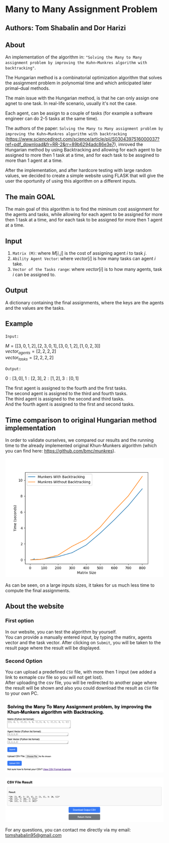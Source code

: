 # Many to Many Assignment Problem

## Authors: Tom Shabalin and Dor Harizi

## About
An implementation of the algorithm in: `"Solving the Many to Many assignment problem by improving the Kuhn–Munkres algorithm with backtracking"`.

The Hungarian method is a combinatorial optimization algorithm that solves the assignment problem in polynomial time and which anticipated later primal–dual methods.

The main issue with the Hungarian method, is that he can only assign one agnet to one task. In real-life scenario, usually it's not the case.

Each agent, can be assign to a couple of tasks (for example a software engineer can do 2-5 tasks at the same time).

The authors of the paper: `Solving the Many to Many assignment problem by improving the Kuhn–Munkres algorithm with backtracking` (https://www.sciencedirect.com/science/article/pii/S0304397516000037?ref=pdf_download&fr=RR-2&rr=89b6294adc86e3e7), imroved the Hungarian method by using Backtracking and allowing for each agent to be assigned to more then 1 task at a time, and for each task to be assgined to more than 1 agent at a time.

After the implementation, and after hardcore testing with large random values, we decided to create a simple website using FLASK that will give the user the oportunity of using this algorithm on a different inputs.

## The main GOAL
The main goal of this algorithm is to find the miminum cost assignment for the agents and tasks, while allowing for each agent to be assigned for more then 1 task at a time, and for each task to be assigned for more then 1 agent at a time.

## Input
1. `Matrix (M)`: where $M[i,j]$ is the cost of assigning agent $i$ to task $j$.
2. `Ability Agent Vector`: where $vector[i]$ is how many tasks can agent $i$ take.
3. `Vector of the Tasks range`: where $vector[i]$ is to how many agents, task $i$ can be assigned to.

## Output
A dictionary containing the final assignments, where the keys are the agents and the values are the tasks.

## Example

`Input:`

$M = [[3, 0, 1, 2],[2, 3, 0, 1],[3, 0, 1, 2],[1, 0, 2, 3]]$\
$vector_{agents} = [2,2,2,2]$\
$vector_{tasks} = [2,2,2,2]$

`Output:`

${0: [3, 0], 1: [2, 3], 2: [1, 2], 3: [0, 1]}$

The first agent is assigned to the fourth and the first tasks.\
The second agent is assigned to the third and fourth tasks.\
The third agent is assigned to the second and third tasks.\
And the fourth agent is assigned to the first and second tasks.

## Time comparison to original Hungarian method implementation
In order to validate ourselves, we compared our results and the running time to the already implemented original Khun-Munkers algorithm (which you can find here: https://github.com/bmc/munkres).

![](./comparison/performance_comparison_plot.png)

As can be seen, on a large inputs sizes, it takes for us much less time to compute the final assignments.

## About the website
### First option
In our website, you can test the algorithm by yourself.\
You can provide a manually entered input, by typing the matirx, agents vector and the task vector. After clicking on `Submit`, you will be taken to the result page where the result will be displayed.

### Second Option
You can upload a predefined `CSV` file, with more then 1 input (we added a link to exmaple csv file so you will not get lost).\
After uploading the csv file, you will be redirected to another page where the result will be shown and also you could download the result as `CSV` file to your own PC.

![](./comparison/website_screenshot.png)

![](./comparison/website_screenshot-1.png)


For any questions, you can contact me directly via my email:\
tomshabalin95@gmail.com